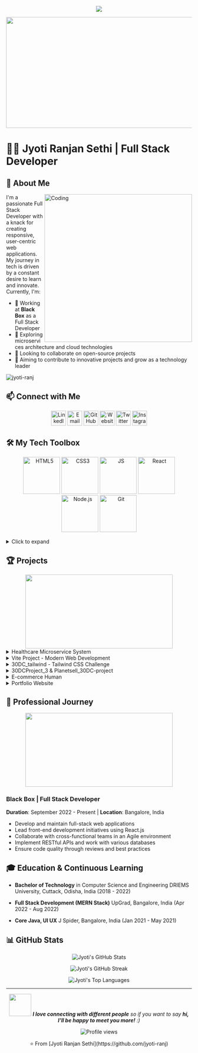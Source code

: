<p align="center">
  <img src="https://readme-typing-svg.herokuapp.com/?lines=Welcome+to+Jyoti+Ranjan+Sethi's+Profile!;Full+Stack+Developer;Passionate+Learner;Open+Source+Enthusiast&font=Fira%20Code&center=true&width=480&height=50&duration=4000&pause=1000">
</p>

<div align="center">
  <img src="https://media.giphy.com/media/f3iwJFOVOwuy7K6FFw/giphy.gif" width="600" height="300"/>
</div>

# 👨‍💻 Jyoti Ranjan Sethi | Full Stack Developer

## 🚀 About Me

<img align="right" alt="Coding" width="400" src="https://media.giphy.com/media/Y4ak9Ki2GZCbJxAnJD/giphy.gif">

I'm a passionate Full Stack Developer with a knack for creating responsive, user-centric web applications. My journey in tech is driven by a constant desire to learn and innovate. Currently, I'm:

- 🔭 Working at **Black Box** as a Full Stack Developer
- 🌱 Exploring microservices architecture and cloud technologies
- 👯 Looking to collaborate on open-source projects
- 🎯 Aiming to contribute to innovative projects and grow as a technology leader

<p align="left">
  <img src="https://komarev.com/ghpvc/?username=jyoti-ranj&label=Profile%20views&color=0e75b6&style=flat" alt="jyoti-ranj" />
</p>

## 📫 Connect with Me

<p align="center">
  <a href="https://www.linkedin.com/in/jyoti-ranjan-sethi-355a84205/"><img src="https://img.icons8.com/ios-filled/50/0077B5/linkedin.png" alt="LinkedIn" width="40" height="40"/></a>
  <a href="mailto:jrs15jan2000@gmail.com"><img src="https://img.icons8.com/ios-filled/50/D14836/google-mail.png" alt="Email" width="40" height="40"/></a>
  <a href="https://github.com/jyoti-ranj"><img src="https://img.icons8.com/ios-filled/50/181717/github.png" alt="GitHub" width="40" height="40"/></a>
  <a href="https://portfolio-jrs.netlify.app/"><img src="https://img.icons8.com/ios-filled/50/000000/domain.png" alt="Website" width="40" height="40"/></a>
  <a href="https://twitter.com/jyoti_ranjan_se"><img src="https://img.icons8.com/ios-filled/50/1DA1F2/twitter.png" alt="Twitter" width="40" height="40"/></a>
  <a href="https://www.instagram.com/jyoti_ranjan_se/"><img src="https://img.icons8.com/ios-filled/50/E4405F/instagram-new.png" alt="Instagram" width="40" height="40"/></a>
</p>


## 🛠️ My Tech Toolbox

<p align="center">
  <img src="https://media3.giphy.com/media/XAxylRMCdpbEWUAvr8/giphy.gif" width="100" alt="HTML5">
  <img src="https://media3.giphy.com/media/fsEaZldNC8A1PJ3mwp/giphy.gif" width="100" alt="CSS3">
  <img src="https://media3.giphy.com/media/SvFocn0wNMx0iv2rYz/giphy.gif" width="100" alt="JS">
  <img src="https://media3.giphy.com/media/eNAsjO55tPbgaor7ma/giphy.gif" width="100" alt="React">
  <img src="https://media3.giphy.com/media/kdFc8fubgS31b8DsVu/giphy.gif" width="100" alt="Node.js">
  <img src="https://media3.giphy.com/media/kH1DBkPNyZPOk0BxrM/giphy.gif" width="100" alt="Git">
</p>

<details>
<summary>Click to expand</summary>

### Languages
![Java](https://img.shields.io/badge/-Java-007396?style=flat-square&logo=java&logoColor=white)
![JavaScript](https://img.shields.io/badge/-JavaScript-F7DF1E?style=flat-square&logo=javascript&logoColor=black)
![TypeScript](https://img.shields.io/badge/-TypeScript-3178C6?style=flat-square&logo=typescript&logoColor=white)
![HTML5](https://img.shields.io/badge/-HTML5-E34F26?style=flat-square&logo=html5&logoColor=white)
![CSS3](https://img.shields.io/badge/-CSS3-1572B6?style=flat-square&logo=css3&logoColor=white)

### Frontend
![React](https://img.shields.io/badge/-React-61DAFB?style=flat-square&logo=react&logoColor=black)
![Tailwind CSS](https://img.shields.io/badge/-Tailwind_CSS-38B2AC?style=flat-square&logo=tailwind-css&logoColor=white)

### Backend
![Node.js](https://img.shields.io/badge/-Node.js-339933?style=flat-square&logo=node.js&logoColor=white)
![Express.js](https://img.shields.io/badge/-Express.js-000000?style=flat-square&logo=express&logoColor=white)

### Databases
![MongoDB](https://img.shields.io/badge/-MongoDB-47A248?style=flat-square&logo=mongodb&logoColor=white)
![MySQL](https://img.shields.io/badge/-MySQL-4479A1?style=flat-square&logo=mysql&logoColor=white)
![PostgreSQL](https://img.shields.io/badge/-PostgreSQL-336791?style=flat-square&logo=postgresql&logoColor=white)
![Oracle](https://img.shields.io/badge/-Oracle-F80000?style=flat-square&logo=oracle&logoColor=white)

### Tools & Technologies
![Git](https://img.shields.io/badge/-Git-F05032?style=flat-square&logo=git&logoColor=white)
![VS Code](https://img.shields.io/badge/-VS_Code-007ACC?style=flat-square&logo=visual-studio-code&logoColor=white)
![IntelliJ IDEA](https://img.shields.io/badge/-IntelliJ_IDEA-000000?style=flat-square&logo=intellij-idea&logoColor=white)
![Postman](https://img.shields.io/badge/-Postman-FF6C37?style=flat-square&logo=postman&logoColor=white)
![npm](https://img.shields.io/badge/-npm-CB3837?style=flat-square&logo=npm&logoColor=white)
![Yarn](https://img.shields.io/badge/-Yarn-2C8EBB?style=flat-square&logo=yarn&logoColor=white)
![Vite](https://img.shields.io/badge/-Vite-646CFF?style=flat-square&logo=vite&logoColor=white)

### Additional Skills
![RESTful APIs](https://img.shields.io/badge/-RESTful_APIs-009688?style=flat-square&logo=fastapi&logoColor=white)
![Responsive Design](https://img.shields.io/badge/-Responsive_Design-1572B6?style=flat-square&logo=css3&logoColor=white)
![Agile](https://img.shields.io/badge/-Agile-47A248?style=flat-square&logo=agile&logoColor=white)

</details>

## 🏆 Projects

<div align="center">
  <img src="https://media.giphy.com/media/3oKIPEqDGUULpEU0aQ/giphy.gif" width="400" height="200">
</div>

<details>
<summary>Healthcare Microservice System</summary>

- **Repository**: [Healthcare_Microservice](https://github.com/jyoti-ranj/Healthcare_Microservice)
- **Tech Stack**: JavaScript, Node.js, Express.js
- **Key Features**:
  - Microservice architecture for healthcare management
  - RESTful APIs for patient data handling
  - Authentication and authorization
- **Learning Outcomes**: Microservice architecture, API design, healthcare data security
</details>

<details>
<summary>Vite Project - Modern Web Development</summary>

- **Repository**: [vite-project](https://github.com/jyoti-ranj/vite-project)
- **Tech Stack**: JavaScript, Vite, React
- **Key Features**:
  - Fast build times with Vite
  - Modern React practices
  - Responsive design
- **Learning Outcomes**: Vite build tool, modern JavaScript tooling, code splitting
</details>

<details>
<summary>30DC_tailwind - Tailwind CSS Challenge</summary>

- **Repository**: [30DC_tailwind](https://github.com/jyoti-ranj/30DC_tailwind)
- **Tech Stack**: HTML, Tailwind CSS
- **Description**: 30-day coding challenge focusing on Tailwind CSS
- **Learning Outcomes**: Tailwind CSS mastery, responsive design, UI component development
</details>

<details>
<summary>30DCProject_3 & Planetsell_30DC-project</summary>

- **Repositories**: 
  - [30DCProject_3](https://github.com/jyoti-ranj/30DCProject_3)
  - [Planetsell_30DC-project](https://github.com/jyoti-ranj/Planetsell_30DC-project)
- **Tech Stack**: CSS, HTML
- **Key Features**:
  - Custom CSS animations
  - Responsive layouts
  - Modern UI components
- **Learning Outcomes**: Advanced CSS, CSS Grid and Flexbox, cross-browser compatibility
</details>

<details>
<summary>E-commerce Human</summary>

- **Repository**: [ecommerce-Human](https://github.com/jyoti-ranj/ecommerce-Human)
- **Tech Stack**: HTML, CSS, JavaScript
- **Key Features**:
  - Product catalog
  - Shopping cart functionality
  - User authentication
- **Learning Outcomes**: State management, UX design, e-commerce workflows
</details>

<details>
<summary>Portfolio Website</summary>

- **Repository**: [Portfolio-Website](https://github.com/jyoti-ranj/Portfolio-Website)
- **Tech Stack**: HTML, CSS, JavaScript
- **Key Features**:
  - Responsive design
  - Project showcase
  - Professional information display
- **Learning Outcomes**: Personal branding, modern web design, performance optimization
</details>

## 💼 Professional Journey

<div align="center">
  <img src="https://media.giphy.com/media/dWesBcTLavkZuG35MI/giphy.gif" width="400" height="200">
</div>

### Black Box | Full Stack Developer
**Duration**: September 2022 - Present | **Location**: Bangalore, India

- Develop and maintain full-stack web applications
- Lead front-end development initiatives using React.js
- Collaborate with cross-functional teams in an Agile environment
- Implement RESTful APIs and work with various databases
- Ensure code quality through reviews and best practices

## 🎓 Education & Continuous Learning

- **Bachelor of Technology** in Computer Science and Engineering
  DRIEMS University, Cuttack, Odisha, India (2018 - 2022)

- **Full Stack Development (MERN Stack)**
  UpGrad, Bangalore, India (Apr 2022 - Aug 2022)

- **Core Java, UI UX**
  J Spider, Bangalore, India (Jan 2021 - May 2021)

## 📊 GitHub Stats

<p align="center">
  <img src="https://github-readme-stats.vercel.app/api?username=jyoti-ranj&show_icons=true&theme=radical" alt="Jyoti's GitHub Stats" />
</p>

<p align="center">
  <img src="https://github-readme-streak-stats.herokuapp.com/?user=jyoti-ranj&theme=radical" alt="Jyoti's GitHub Streak" />
</p>

<p align="center">
  <img src="https://github-readme-stats.vercel.app/api/top-langs/?username=jyoti-ranj&layout=compact&theme=radical" alt="Jyoti's Top Languages" />
</p>

---

<div align="center">
  <img src="https://media.giphy.com/media/LnQjpWaON8nhr21vNW/giphy.gif" width="60"> <em><b>I love connecting with different people</b> so if you want to say <b>hi, I'll be happy to meet you more!</b> :)</em>
</div>

<p align="center">
  <img src="https://komarev.com/ghpvc/?username=jyoti-ranj&style=flat-square&color=blue" alt="Profile views" />
</p>

<p align="center">⭐️ From [Jyoti Ranjan Sethi](https://github.com/jyoti-ranj)</p>
